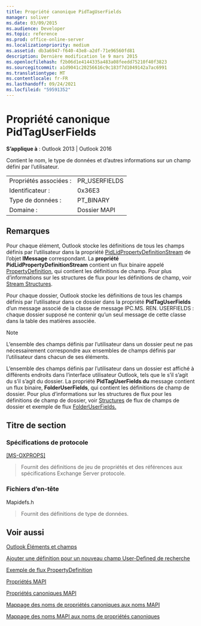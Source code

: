 ```yaml
---
title: Propriété canonique PidTagUserFields
manager: soliver
ms.date: 03/09/2015
ms.audience: Developer
ms.topic: reference
ms.prod: office-online-server
ms.localizationpriority: medium
ms.assetid: db3a6947-f640-43e8-a2df-71e96560fd81
description: Dernière modification le 9 mars 2015
ms.openlocfilehash: f2b06d1e4144335a483a08feedd75210f40f3823
ms.sourcegitcommit: a1d9041c20256616c9c183f7d1049142a7ac6991
ms.translationtype: MT
ms.contentlocale: fr-FR
ms.lasthandoff: 09/24/2021
ms.locfileid: "59591352"
---
```

# <a name="pidtaguserfields-canonical-property"></a>Propriété canonique PidTagUserFields

  
  
**S’applique à** : Outlook 2013 | Outlook 2016 
  
Contient le nom, le type de données et d’autres informations sur un champ défini par l’utilisateur.
  
|||
|:-----|:-----|
|Propriétés associées :  <br/> |PR_USERFIELDS  <br/> |
|Identificateur :  <br/> |0x36E3  <br/> |
|Type de données :  <br/> |PT_BINARY  <br/> |
|Domaine :  <br/> |Dossier MAPI  <br/> |
   
## <a name="remarks"></a>Remarques

Pour chaque élément, Outlook stocke les définitions de tous les champs définis par l’utilisateur dans la propriété [PidLidPropertyDefinitionStream](pidlidpropertydefinitionstream-canonical-property.md) de l’objet **IMessage** correspondant. La **propriété PidLidPropertyDefinitionStream** contient un flux binaire appelé [PropertyDefinition](propertydefinition-stream-structure.md), qui contient les définitions de champ. Pour plus d’informations sur les structures de flux pour les définitions de champ, voir [Stream Structures](stream-structures.md).
  
Pour chaque dossier, Outlook stocke les définitions de tous les champs définis par l’utilisateur dans ce dossier dans la propriété **PidTagUserFields** d’un message associé de la classe de message IPC.MS. REN. USERFIELDS : chaque dossier supposé ne contenir qu’un seul message de cette classe dans la table des matières associée. 
  
> [!NOTE]
> L’ensemble des champs définis par l’utilisateur dans un dossier peut ne pas nécessairement correspondre aux ensembles de champs définis par l’utilisateur dans chacun de ses éléments. 
  
L’ensemble des champs définis par l’utilisateur dans un dossier est affiché à différents endroits dans l’interface utilisateur Outlook, tels que le s’il s’agit du s’il s’agit du dossier. La propriété **PidTagUserFields du** message contient un flux binaire, **FolderUserFields**, qui contient les définitions de champ de dossier. Pour plus d’informations sur les structures de flux pour les définitions de champ de dossier, voir [Structures](folder-fields-stream-structures.md) de flux de champs de dossier et exemple de flux [FolderUserFields.](folderuserfields-stream-sample.md)
  
## <a name="section-heading"></a>Titre de section

### <a name="protocol-specifications"></a>Spécifications de protocole

[[MS-OXPROPS]](https://msdn.microsoft.com/library/f6ab1613-aefe-447d-a49c-18217230b148%28Office.15%29.aspx)
  
> Fournit des définitions de jeu de propriétés et des références aux spécifications Exchange Server protocole.
    
### <a name="header-files"></a>Fichiers d’en-tête

Mapidefs.h
  
> Fournit des définitions de type de données.
    
## <a name="see-also"></a>Voir aussi



[Outlook Éléments et champs](outlook-items-and-fields.md)
  
[Ajouter une définition pour un nouveau champ User-Defined de recherche](how-to-add-a-definition-for-a-new-user-defined-field.md)
  
[Exemple de flux PropertyDefinition](propertydefinition-stream-sample.md)
  
[Propriétés MAPI](mapi-properties.md)
  
[Propriétés canoniques MAPI](mapi-canonical-properties.md)
  
[Mappage des noms de propriétés canoniques aux noms MAPI](mapping-canonical-property-names-to-mapi-names.md)
  
[Mappage des noms MAPI aux noms de propriétés canoniques](mapping-mapi-names-to-canonical-property-names.md)

